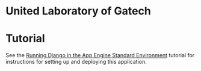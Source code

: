 # United Laboratory of Gatech 



# Tutorial
See the [Running Django in the App Engine Standard Environment](https://cloud.google.com/python/django/appengine) tutorial for instructions for setting up and deploying this application.
